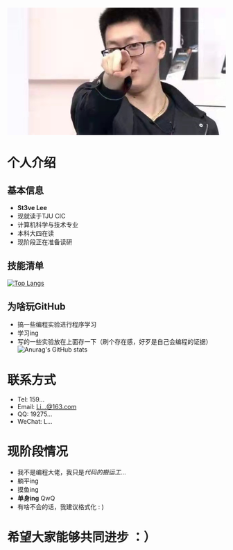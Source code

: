 ![管大校神之一指](https://github.com/Lrz266OuO/image/blob/master/%E7%AE%A1%E5%A4%A7%E6%A0%A1%E7%A5%9E%E4%B9%8B%E4%B8%80%E6%8C%87.png)  

# 个人介绍
## 基本信息
- **St3ve Lee**
- 现就读于TJU CIC
- 计算机科学与技术专业
- 本科大四在读  
- 现阶段正在准备读研

## 技能清单
[![Top Langs](https://github-readme-stats.vercel.app/api/top-langs/?username=Lrz266OuO&layout=compact)](https://github.com/anuraghazra/github-readme-stats) 

## 为啥玩GitHub
- 搞一些编程实验进行程序学习
- 学习ing
- 写的一些实验放在上面存一下（刷个存在感，好歹是自己会编程的证据）
![Anurag's GitHub stats](https://github-readme-stats.vercel.app/api?username=Lrz266OuO&show_icons=true&theme=dracula)

# 联系方式
- Tel: 159...
- Email: Li...@163.com
- QQ: 19275...
- WeChat: L...

# 现阶段情况
- 我不是编程大佬，我只是*代码的搬运工*...
- 躺平ing
- 摸鱼ing
- **单身ing** QwQ
- 有啥不会的话，我建议格式化 : )

# **希望大家能够共同进步** ：）


<!---
Lrz266OuO/Lrz266OuO is a ✨ special ✨ repository because its `README.md` (this file) appears on your GitHub profile.
You can click the Preview link to take a look at your changes.
--->
